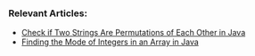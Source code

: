 ### Relevant Articles: 
- [Check if Two Strings Are Permutations of Each Other in Java](https://www.baeldung.com/java-check-permutations-two-strings)
- [Finding the Mode of Integers in an Array in Java](https://www.baeldung.com/java-mode-integer-array)
